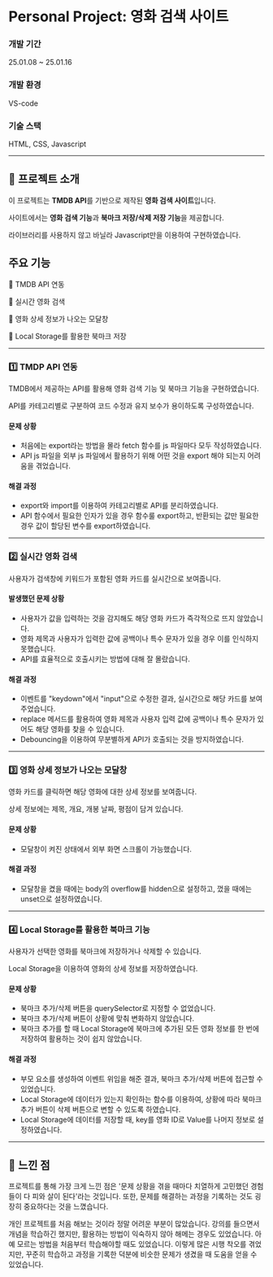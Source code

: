 # Personal Project: 영화 검색 사이트

### 개발 기간

25.01.08 ~ 25.01.16

### 개발 환경

VS-code

### 기술 스택

HTML, CSS, Javascript

---

## 📢 프로젝트 소개

이 프로젝트는 **TMDB API**를 기반으로 제작된 **영화 검색 사이트**입니다.

사이트에서는 **영화 검색 기능**과 **북마크 저장/삭제 저장 기능**을 제공합니다.

라이브러리를 사용하지 않고 바닐라 Javascript만을 이용하여 구현하였습니다.

## 주요 기능

📍 TMDB API 연동

📍 실시간 영화 검색

📍 영화 상세 정보가 나오는 모달창

📍 Local Storage를 활용한 북마크 저장

---

### 1️⃣ TMDP API 연동

TMDB에서 제공하는 API를 활용해 영화 검색 기능 및 북마크 기능을 구현하였습니다.

API를 카테고리별로 구분하여 코드 수정과 유지 보수가 용이하도록 구성하였습니다.

#### 문제 상황

- 처음에는 export라는 방법을 몰라 fetch 함수를 js 파일마다 모두 작성하였습니다.
- API js 파일을 외부 js 파일에서 활용하기 위해 어떤 것을 export 해야 되는지 어려움을 겪었습니다.

#### 해결 과정

- export와 import를 이용하여 카테고리별로 API를 분리하였습니다.
- API 함수에서 필요한 인자가 있을 경우 함수룰 export하고, 반환되는 값만 필요한 경우 값이 할당된 변수를 export하였습니다.

---

### 2️⃣ 실시간 영화 검색

사용자가 검색창에 키워드가 포함된 영화 카드를 실시간으로 보여줍니다.

#### 발생했던 문제 상황

- 사용자가 값을 입력하는 것을 감지해도 해당 영화 카드가 즉각적으로 뜨지 않았습니다.
- 영화 제목과 사용자가 입력한 값에 공백이나 특수 문자가 있을 경우 이를 인식하지 못했습니다.
- API를 효율적으로 호출시키는 방법에 대해 잘 몰랐습니다.

#### 해결 과정

- 이벤트를 "keydown"에서 "input"으로 수정한 결과, 실시간으로 해당 카드를 보여주었습니다.
- replace 메서드를 활용하여 영화 제목과 사용자 입력 값에 공백이나 특수 문자가 있어도 해당 영화를 찾을 수 있습니다.
- Debouncing을 이용하여 무분별하게 API가 호출되는 것을 방지하였습니다.

---

### 3️⃣ 영화 상세 정보가 나오는 모달창

영화 카드를 클릭하면 해당 영화에 대한 상세 정보를 보여줍니다.

상세 정보에는 제목, 개요, 개봉 날짜, 평점이 담겨 있습니다.

#### 문제 상황

- 모달창이 켜진 상태에서 외부 화면 스크롤이 가능했습니다.

#### 해결 과정

- 모달창을 켰을 때에는 body의 overflow를 hidden으로 설정하고, 껐을 때에는 unset으로 설정하였습니다.

---

### 4️⃣ Local Storage를 활용한 북마크 기능

사용자가 선택한 영화를 북마크에 저장하거나 삭제할 수 있습니다.

Local Storage을 이용하여 영화의 상세 정보를 저장하였습니다.

#### 문제 상황

- 북마크 추가/삭제 버튼을 querySelector로 지정할 수 없었습니다.
- 북마크 추가/삭제 버튼이 상황에 맞춰 변화하지 않았습니다.
- 북마크 추가를 할 때 Local Storage에 북마크에 추가된 모든 영화 정보를 한 번에 저장하여 활용하는 것이 쉽지 않았습니다.

#### 해결 과정

- 부모 요소를 생성하여 이벤트 위임을 해준 결과, 북마크 추가/삭제 버튼에 접근할 수 있었습니다.
- Local Storage에 데이터가 있는지 확인하는 함수를 이용하여, 상황에 따라 북마크 추가 버튼이 삭제 버튼으로 변할 수 있도록 하였습니다.
- Local Storage에 데이터를 저장할 때, key를 영화 ID로 Value를 나머지 정보로 설정하였습니다.

---

## 🌟 느낀 점

프로젝트를 통해 가장 크게 느낀 점은 '문제 상황을 겪을 때마다 치열하게 고민했던 경험들이 다 피와 살이 된다'라는 것입니다.
또한, 문제를 해결하는 과정을 기록하는 것도 굉장히 중요하다는 것을 느꼈습니다.

개인 프로젝트를 처음 해보는 것이라 정말 어려운 부분이 많았습니다. 강의를 들으면서 개념을 학습하긴 했지만, 활용하는 방법이 익숙하지 않아 해메는 경우도 있었습니다. 아예 모르는 방법을 처음부터 학습해야할 때도 있었습니다. 이렇게 많은 시행 착오를 겪었지만, 꾸준히 학습하고 과정을 기록한 덕분에 비숫한 문제가 생겼을 때 도움을 얻을 수 있었습니다.

